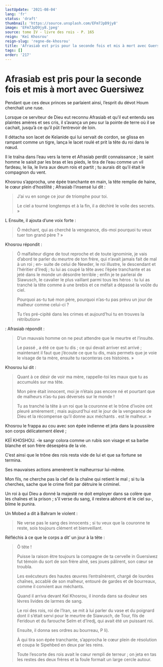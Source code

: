 ```yaml
---
lastUpdate: '2021-08-04'
lang: 'fr'
status: 'draft'
thumbnail: 'https://source.unsplash.com/EFm7JpD9jy8'
image: 'EFm7JpD9jy8.jpeg'
source: tome IV - livre des rois - P. 165
reign: 'Keï Khosrou'
reign-slug: 'regne-de-khosrou'
title: 'Afrasiab est pris pour la seconde fois et mis à mort avec Guersiwez | Le Livre des Rois | Shâhnâmeh'
tags: []
order: '217'
---
```


<!-- LTeX: language=fr -->

# Afrasiab est pris pour la seconde fois et mis à mort avec Guersiwez

Pendant que ces deux princes se parlaient ainsi, l’esprit du dévot Houm cherchait une ruse.

Lorsque ce serviteur de Dieu eut reconnu Afrasiab et qu’il eut entendu ses plaintes amères et ses cris, il s’avança un peu sur la pointe de terre où il se cachait, jusqu’à ce qu’il pût l’entrevoir de loin.

Il détacha son lacet de Keïanide qui lui servait de cordon, se glissa en rampant comme un tigre, lança le lacet roulé et prit la tête du roi dans le nœud.

Il le traîna dans l’eau vers la terre et Afrasiab perdit connaissance ; le saint homme le saisit par les bras et les pieds, le tira de l’eau comme un vil fardeau, le lia, le livra aux deum rois et partit ; tu aurais dit qu’il était le compagnon du vent.

Khosrou s’approcha, une épée tranchante en main, la tête remplie de haine, le cœur plein d’hostilité ; Afrasiab l’insensé lui dit :

> J’ai vu en songe ce jour de triomphe pour toi.
>
> Le ciel a tourné longtemps et à la fin, il a déchiré le voile des secrets. »

L Ensuite, il ajouta d’une voix forte :

> Ô méchant, qui as cherché la vengeance, dis-moi pourquoi tu veux tuer ton grand père ? »

Khosrou répondit :

> Ô malfaiteur digne de tout reproche et de toute ignominie, je vais d’abord te parler du meurtre de ton frère, qui n’avait jamais fait de mal à un roi ; en-
> suite de celui de Newder, le roi illustre, le descendant et l’héritier d’Iredj ; tu lui as coupé la tête avec l’épée tranchante et as jeté dans le monde un désordre terrible ; enfin je te parlerai de Siawusch, le cavalier le plus vaillant parmi tous les héros : tu lui as tranché la tête comme à une brebis et ce méfait a dépassé la voûte du ciel.
>
> Pourquoi as-tu tué mon père, pourquoi n’as-tu pas prévu un jour de malheur comme celui-ci ?
>
> Tu t’es pré-cipité dans les crimes et aujourd’hui tu en trouves la rétribution»

: Afrasiab répondit :

> D’un mauvais homme on ne peut attendre que le meurtre et l’insulte.
>
> Le passé
>, a été ce que tu dis ; ce qui devait arriver est arrivé ; maintenant il faut que j’écoute ce que tu dis, mais permets que je voie le visage de ta mère, ensuite tu raconteras ces histoires. »

Khosrou lui dit :

> Quant à ce désir de voir ma mère, rappelle-toi les maux que tu as accumulés sur ma tête.
>
> Mon père était innocent, moi je n’étais pas encore né et pourtant que de malheurs n’as-tu pas déversés sur le monde !
>
> Tu as tranché la tête à un roi que la couronne et le trône d’ivoire ont pleuré amèrement ; mais aujourd’hui est le jour de la vengeance de Dieu et la récompense qu’il donne aux méchants
> . est le malheur. »

Khosrou le frappa au cou avec son épée indienne et jeta dans la poussière son corps délicatement élevé ;

KEÏ KHOSHOU. -le sangr colora comme un rubis son visage et sa barbe blanche et son frère désespéra de la vie.

C’est ainsi que le trône des rois resta vide de lui et que sa fortune se termina.

Ses mauvaises actions amenèrent le malheurrsur lui-même.

Mon fils, ne cherche pas la clef de la chaîne qui retient le mal ; si tu la cherches, sache que le crime finit par détruire le criminel.

Un roi à qui Dieu a donné la majesté ne doit employer dans sa colère que les chaînes et la prison ; s’il verse du sang, il restera abhorré et le ciel su-, blime le punira.

Un Mobed a dit à Bahram le violent :

> Ne verse pas le sang des innocents ; si tu veux que la couronne te reste, sois toujours clément et bienveillant.

Réfléchis à ce que le corps a dit’
un jour à la tête :

> Ô tête !
>
> Puisse la raison être toujours la compagne de ta cervelle in Guersiwez fut témoin du sort de son frère aîné, ses joues pâlirent, son cœur se troubla.
>
> Les exécuteurs des hautes œuvres l’entraînèrent, chargé de lourdes chaînes, accablé de son malheur, entouré de gardes et de bourreaux, comme il convient aux méchants.
>
> Quand il arriva devant Keï Khosrou, il inonda dans sa douleur ses lèvres livides de larmes de sang.
>
> Le roi des rois, roi de l’Iran, se mit à lui parler du vase et du poignard dont il s’était servi pour le meurtre de Siawusch, de Tour, fils de Feridoun et du farouche Selm et d’Iredj, qui avait été un puissant roi.
>
> Ensuite, il donna ses ordres au bourreau, P li).
>
> À qui tira son épée tranchante, s’approcha le cœur plein de résolution et coupa le Sipehbed en deux par les reins.
>
> Toute l’escorte des rois avait le cœur rempli de terreur ; on jeta en tas les restes des deux frères et la foule formait un large cercle autour.
